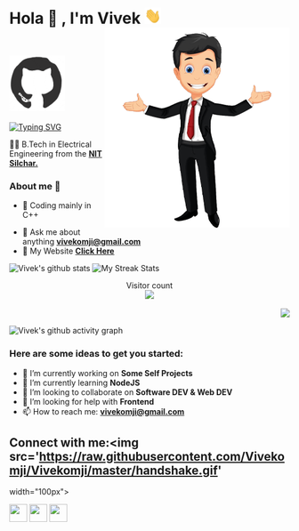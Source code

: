 # Hola 👐 , I'm Vivek <img src="https://raw.githubusercontent.com/Vivekomji/Vivekomji/master/Hi.gif" width="30px"> <img  align='right' src="https://raw.githubusercontent.com/Vivekomji/Vivekomji/master/Github.png">
</br>

<img src="https://raw.githubusercontent.com/Vivekomji/Vivekomji/master/octo.gif" width="100px" height="100px"></img> <br><br>
[![Typing SVG](http://readme-typing-svg.herokuapp.com?color=%23F7164D&size=30&lines=Just+a+Codderrr)](https://git.io/typing-svg)

👨‍🎓 B.Tech in Electrical Engineering from the **[NIT Silchar.](http://www.nits.ac.in/)** 

### About me :eyes:

- :dart: Coding mainly in C++  
<!-- - :smiley: ....... **[......](https://github.com)**  -->
- :e-mail: Ask me about anything  **[vivekomji@gmail.com](vivekomji@gmail.com)**
- :satellite: My Website **[Click Here](https://Vivekomji.github.io/#/)**

<!-- <a href="https://github.com/Vivekomji">
    <img src="https://komarev.com/ghpvc/?username=Vivekomji&color=dc143c&style=plastic">
</a> --> 

<!-- ![Vivek Kumar's github stats] -->
<!-- <img align="left" height="200px" src="https://github-readme-stats.vercel.app/api?username=Vivekomji&show_icons=true&count_private=true&title_color=e6005c" alt="Vivek's github stats" /> -->

![Vivek's github stats](https://github-readme-stats.vercel.app/api?username=Vivekomji&show_icons=true&theme=dracula)
![My Streak Stats](https://github-readme-streak-stats.herokuapp.com/?user=Vivekomji&theme=tokyonight)

<!-- <img align="right" height="200px" src="https://github-readme-stats.vercel.app/api/top-langs/?username=Vivekomji&title_color=e6005c" /> -->

<p align="center"> 
  Visitor count<br>
  <img src="https://profile-counter.glitch.me/Vivekomji/count.svg" />
</p>

<p align="right">
<!-- Github Cards by <a href="https://github.com/anuraghazra">anuraghazra</a> -->
</p>


<!-- <code><img height="25" src="https://raw.githubusercontent.com/github/explore/80688e429a7d4ef2fca1e82350fe8e3517d3494d/topics/javascript/javascript.png"></code>   -->
<img align="right" src="https://github-readme-stats.vercel.app/api/top-langs/?username=Vivekomji&theme=dracula&hide_langs_below=1" /></br>


![Vivek's github activity graph](https://activity-graph.herokuapp.com/graph?username=Vivekomji&theme=dracula)


### Here are some ideas to get you started:

- 🔭 I’m currently working on **Some Self Projects**
- 🌱 I’m currently learning **NodeJS**
- 👯 I’m looking to collaborate on **Software DEV & Web DEV**
- 🤔 I’m looking for help with **Frontend**
- 📫 How to reach me: **vivekomji@gmail.com**
<!-- - ⚡ Fun fact: **I ** -->
<!-- - 😄 Pronouns: .... -->


## Connect with me:<img src='https://raw.githubusercontent.com/Vivekomji/Vivekomji/master/handshake.gif'
width="100px"></h3>

<a href="https://github.com/Vivekomji"><img src="https://cdn.iconscout.com/icon/free/png-256/github-108-438008.png" width="32px" height="32px"></a> <a href="https://www.facebook.com/Vivekumarr/"><img src="https://i.ibb.co/zmYNW4p/facebook.png" width="32px" height="32px"></a> <a href="https://www.linkedin.com/in/vivek-kumar-8a5b99175/"><img src="https://i.ibb.co/Kx2GSrT/linkedin.png" width="32px" height="32px"></a>
